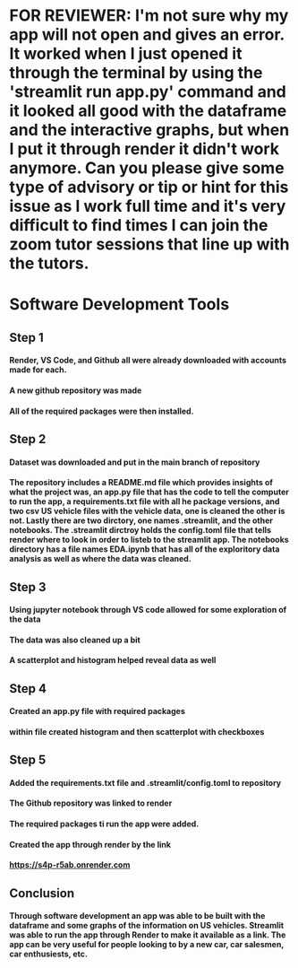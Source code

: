 # FOR REVIEWER: I'm not sure why my app will not open and gives an error. It worked when I just opened it through the terminal by using the 'streamlit run app.py' command and it looked all good with the dataframe and the interactive graphs, but when I put it through render it didn't work anymore. Can you please give some type of advisory or tip or hint for this issue as I work full time and it's very difficult to find times I can join the zoom tutor sessions that line up with the tutors. 
# Software Development Tools
## Step 1
  #### Render, VS Code, and Github all were already downloaded with accounts made for each. 
  #### A new github repository was made
  #### All of the required packages were then installed.

## Step 2
  #### Dataset was downloaded and put in the main branch of repository
  #### The repository includes a README.md file which provides insights of what the project was, an app.py file that has the code to tell the computer to run the app, a requirements.txt file with all he package versions, and two csv US vehicle files with the vehicle data, one is cleaned the other is not. Lastly there are two dirctory, one names .streamlit, and the other notebooks. The .streamlit dirctroy holds the config.toml file that tells render where to look in order to listeb to the streamlit app. The notebooks directory has a file names EDA.ipynb that has all of the exploritory data analysis as well as where the data was cleaned.

## Step 3
  #### Using jupyter notebook through VS code allowed for some exploration of the data
  #### The data was also cleaned up a bit
  #### A scatterplot and histogram helped reveal data as well

## Step 4
  #### Created  an app.py file with required packages
  #### within file created histogram and then scatterplot with checkboxes

## Step 5
  #### Added the requirements.txt file and .streamlit/config.toml to repository
  #### The Github repository was linked to render
  #### The required packages ti run the app were added.
  #### Created the app through render by the link
  #### https://s4p-r5ab.onrender.com
## Conclusion
  #### Through software development an app was able to be built with the dataframe and some graphs of the information on US vehicles. Streamlit was able to run the app through Render to make it available as a link. The app can be very useful for people looking to by a new car, car salesmen, car enthusiests, etc. 
  
  

